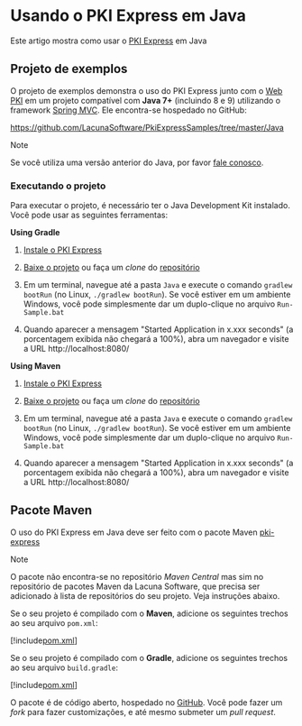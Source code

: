 ﻿# Usando o PKI Express em Java

Este artigo mostra como usar o [PKI Express](../index.md) em Java

## Projeto de exemplos

O projeto de exemplos demonstra o uso do PKI Express junto com o [Web PKI](../../web-pki/index.md)
em um projeto compatível com **Java 7+** (incluindo 8 e 9) utilizando o framework [Spring MVC](http://spring.io/).
Ele encontra-se hospedado no GitHub:

https://github.com/LacunaSoftware/PkiExpressSamples/tree/master/Java

> [!NOTE]
> Se você utiliza uma versão anterior do Java, por favor [fale conosco](https://www.lacunasoftware.com/pt/home/purchase).

### Executando o projeto

Para executar o projeto, é necessário ter o Java Development Kit instalado. Você pode usar as seguintes ferramentas:

**Using Gradle**

1. [Instale o PKI Express](../setup/index.md)

1. [Baixe o projeto](https://github.com/LacunaSoftware/PkiExpressSamples/archive/master.zip) ou faça um *clone* do [repositório](https://github.com/LacunaSoftware/PkiExpressSamples.git)

1. Em um terminal, navegue até a pasta `Java` e execute o comando `gradlew bootRun` (no Linux, `./gradlew bootRun`). Se você estiver em um ambiente Windows, você pode simplesmente dar um duplo-clique no arquivo `Run-Sample.bat`

1. Quando aparecer a mensagem "Started Application in x.xxx seconds" (a porcentagem exibida não chegará a 100%), abra um navegador e visite a URL http://localhost:8080/

**Using Maven**

1. [Instale o PKI Express](../setup/index.md)

1. [Baixe o projeto](https://github.com/LacunaSoftware/PkiExpressSamples/archive/master.zip) ou faça um *clone* do [repositório](https://github.com/LacunaSoftware/PkiExpressSamples.git)

1. Em um terminal, navegue até a pasta `Java` e execute o comando `gradlew bootRun` (no Linux, `./gradlew bootRun`). Se você estiver em um ambiente Windows, você pode simplesmente dar um duplo-clique no arquivo `Run-Sample.bat`

1. Quando aparecer a mensagem "Started Application in x.xxx seconds" (a porcentagem exibida não chegará a 100%), abra um navegador e visite a URL http://localhost:8080/

## Pacote Maven

O uso do PKI Express em Java deve ser feito com o pacote Maven [pki-express](https://bintray.com/lacunasoftware/maven/pki-express)

> [!NOTE]
> O pacote não encontra-se no repositório *Maven Central* mas sim no repositório de pacotes Maven da Lacuna Software, que precisa
> ser adicionado à lista de repositórios do seu projeto. Veja instruções abaixo.

Se o seu projeto é compilado com o **Maven**, adicione os seguintes trechos ao seu arquivo `pom.xml`:

[!include[pom.xml](../../../../includes/pki-express/java/maven.md)]

Se o seu projeto é compilado com o **Gradle**, adicione os seguintes trechos ao seu arquivo `build.gradle`:

[!include[pom.xml](../../../../includes/pki-express/java/gradle.md)]

O pacote é de código aberto, hospedado no [GitHub](https://github.com/LacunaSoftware/PkiExpressJava). Você pode fazer um *fork* para fazer
customizações, e até mesmo submeter um *pull request*.
